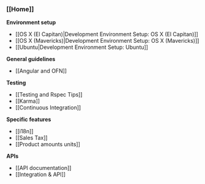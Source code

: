 ### [[Home]]

**Environment setup**

* [[OS X (El Capitan)|Development Environment Setup: OS X (El Capitan)]]
* [[OS X (Mavericks)|Development Environment Setup: OS X (Mavericks)]]
* [[Ubuntu|Development Environment Setup: Ubuntu]]

**General guidelines**

* [[Angular and OFN]]

**Testing**

* [[Testing and Rspec Tips]]
* [[Karma]]
* [[Continuous Integration]]

**Specific features**

* [[i18n]]
* [[Sales Tax]]
* [[Product amounts units]]

**APIs**

* [[API documentation]]
* [[Integration & API]]
